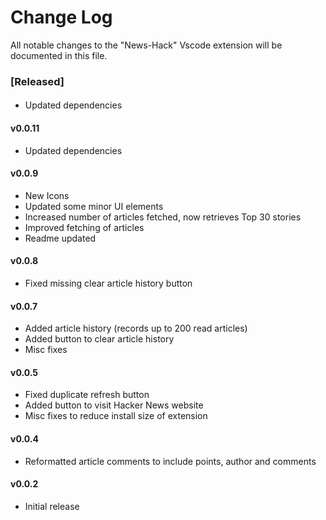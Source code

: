 # Change Log

All notable changes to the "News-Hack" Vscode extension will be documented in this file.

### [Released]

####

- Updated dependencies

#### v0.0.11

- Updated dependencies

#### v0.0.9

- New Icons
- Updated some minor UI elements
- Increased number of articles fetched, now retrieves Top 30 stories
- Improved fetching of articles
- Readme updated

#### v0.0.8

- Fixed missing clear article history button

#### v0.0.7

- Added article history (records up to 200 read articles)
- Added button to clear article history
- Misc fixes

#### v0.0.5

- Fixed duplicate refresh button
- Added button to visit Hacker News website
- Misc fixes to reduce install size of extension

#### v0.0.4

- Reformatted article comments to include points, author and comments

#### v0.0.2

- Initial release
